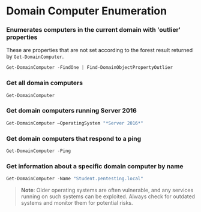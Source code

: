 # Domain Computer Enumeration

### Enumerates computers in the current domain with 'outlier' properties
These are properties that are not set according to the forest result returned by `Get-DomainComputer`.

```powershell
Get-DomainComputer -FindOne | Find-DomainObjectPropertyOutlier
```

### Get all domain computers
```powershell
Get-DomainComputer
```

### Get domain computers running Server 2016
```powershell
Get-DomainComputer –OperatingSystem "*Server 2016*"
```

### Get domain computers that respond to a ping
```powershell
Get-DomainComputer -Ping
```

### Get information about a specific domain computer by name
```powershell
Get-DomainComputer -Name "Student.pentesting.local"
```

> **Note**: Older operating systems are often vulnerable, and any services running on such systems can be exploited. Always check for outdated systems and monitor them for potential risks.
```
